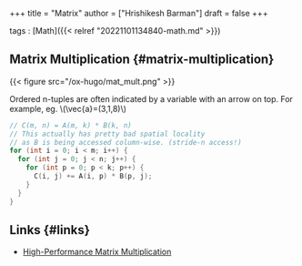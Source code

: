 +++
title = "Matrix"
author = ["Hrishikesh Barman"]
draft = false
+++

tags
: [Math]({{< relref "20221101134840-math.md" >}})


## Matrix Multiplication {#matrix-multiplication}

{{< figure src="/ox-hugo/mat_mult.png" >}}

Ordered n-tuples are often indicated by a variable with an arrow on top. For example, eg. \\(\vec{a}=(3,1,8)\\)

```c
// C(m, n) = A(m, k) * B(k, n)
// This actually has pretty bad spatial locality
// as B is being accessed column-wise. (stride-n access!)
for (int i = 0; i < m; i++) {
  for (int j = 0; j < n; j++) {
    for (int p = 0; p < k; p++) {
      C(i, j) += A(i, p) * B(p, j);
    }
  }
}
```


## Links {#links}

-   [High-Performance Matrix Multiplication](https://gist.github.com/nadavrot/5b35d44e8ba3dd718e595e40184d03f0)

